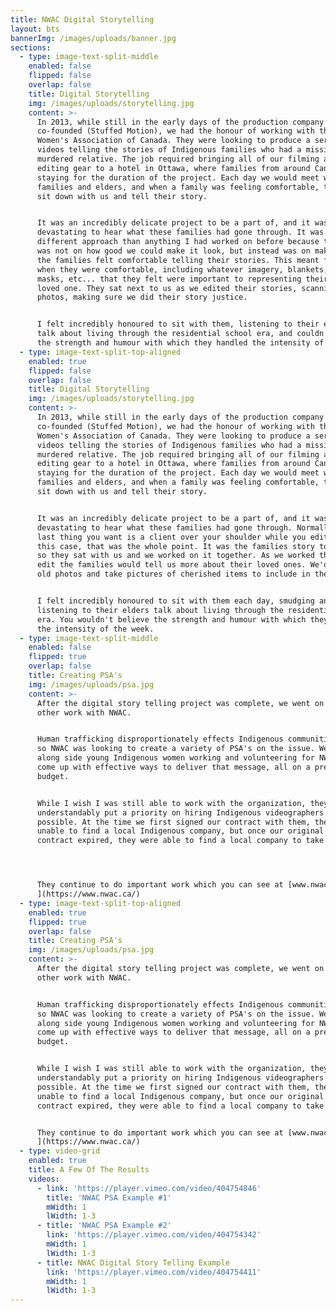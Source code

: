 ```yaml
---
title: NWAC Digital Storytelling
layout: bts
bannerImg: /images/uploads/banner.jpg
sections:
  - type: image-text-split-middle
    enabled: false
    flipped: false
    overlap: false
    title: Digital Storytelling
    img: /images/uploads/storytelling.jpg
    content: >-
      In 2013, while still in the early days of the production company I
      co-founded (Stuffed Motion), we had the honour of working with the Native
      Women's Association of Canada. They were looking to produce a series of
      videos telling the stories of Indigenous families who had a missing or
      murdered relative. The job required bringing all of our filming and
      editing gear to a hotel in Ottawa, where families from around Canada were
      staying for the duration of the project. Each day we would meet with
      families and elders, and when a family was feeling comfortable, they would
      sit down with us and tell their story.


      It was an incredibly delicate project to be a part of, and it was
      devastating to hear what these families had gone through. It was a
      different approach than anything I had worked on before because the focus
      was not on how good we could make it look, but instead was on making sure
      the families felt comfortable telling their stories. This meant filming
      when they were comfortable, including whatever imagery, blankets, photos,
      masks, etc... that they felt were important to representing their missing
      loved one. They sat next to us as we edited their stories, scanning in old
      photos, making sure we did their story justice. 


      I felt incredibly honoured to sit with them, listening to their elders
      talk about living through the residential school era, and couldn't believe
      the strength and humour with which they handled the intensity of the week.
  - type: image-text-split-top-aligned
    enabled: true
    flipped: false
    overlap: false
    title: Digital Storytelling
    img: /images/uploads/storytelling.jpg
    content: >-
      In 2013, while still in the early days of the production company I
      co-founded (Stuffed Motion), we had the honour of working with the Native
      Women's Association of Canada. They were looking to produce a series of
      videos telling the stories of Indigenous families who had a missing or
      murdered relative. The job required bringing all of our filming and
      editing gear to a hotel in Ottawa, where families from around Canada were
      staying for the duration of the project. Each day we would meet with
      families and elders, and when a family was feeling comfortable, they would
      sit down with us and tell their story.


      It was an incredibly delicate project to be a part of, and it was
      devastating to hear what these families had gone through. Normally, the
      last thing you want is a client over your shoulder while you edit, but in
      this case, that was the whole point. It was the families story to tell and
      so they sat with us and we worked on it together. As we worked through the
      edit the families would tell us more about their loved ones. We'd scan in
      old photos and take pictures of cherished items to include in the video. 


      I felt incredibly honoured to sit with them each day, smudging and
      listening to their elders talk about living through the residential school
      era. You wouldn't believe the strength and humour with which they handled
      the intensity of the week.
  - type: image-text-split-middle
    enabled: false
    flipped: true
    overlap: false
    title: Creating PSA's
    img: /images/uploads/psa.jpg
    content: >-
      After the digital story telling project was complete, we went on to do
      other work with NWAC. 


      Human trafficking disproportionately effects Indigenous communities, and
      so NWAC was looking to create a variety of PSA's on the issue. We worked
      along side young Indigenous women working and volunteering for NWAC to
      come up with effective ways to deliver that message, all on a pretty small
      budget. 


      While I wish I was still able to work with the organization, they
      understandably put a priority on hiring Indigenous videographers whenever
      possible. At the time we first signed our contract with them, they were
      unable to find a local Indigenous company, but once our original 2 year
      contract expired, they were able to find a local company to take over.




      They continue to do important work which you can see at [www.nwac.ca
      ](https://www.nwac.ca/)
  - type: image-text-split-top-aligned
    enabled: true
    flipped: true
    overlap: false
    title: Creating PSA's
    img: /images/uploads/psa.jpg
    content: >-
      After the digital story telling project was complete, we went on to do
      other work with NWAC. 


      Human trafficking disproportionately effects Indigenous communities, and
      so NWAC was looking to create a variety of PSA's on the issue. We worked
      along side young Indigenous women working and volunteering for NWAC to
      come up with effective ways to deliver that message, all on a pretty small
      budget. 


      While I wish I was still able to work with the organization, they
      understandably put a priority on hiring Indigenous videographers whenever
      possible. At the time we first signed our contract with them, they were
      unable to find a local Indigenous company, but once our original 2 year
      contract expired, they were able to find a local company to take over.


      They continue to do important work which you can see at [www.nwac.ca
      ](https://www.nwac.ca/)
  - type: video-grid
    enabled: true
    title: A Few Of The Results
    videos:
      - link: 'https://player.vimeo.com/video/404754846'
        title: 'NWAC PSA Example #1'
        mWidth: 1
        lWidth: 1-3
      - title: 'NWAC PSA Example #2'
        link: 'https://player.vimeo.com/video/404754342'
        mWidth: 1
        lWidth: 1-3
      - title: NWAC Digital Story Telling Example
        link: 'https://player.vimeo.com/video/404754411'
        mWidth: 1
        lWidth: 1-3
---
```

